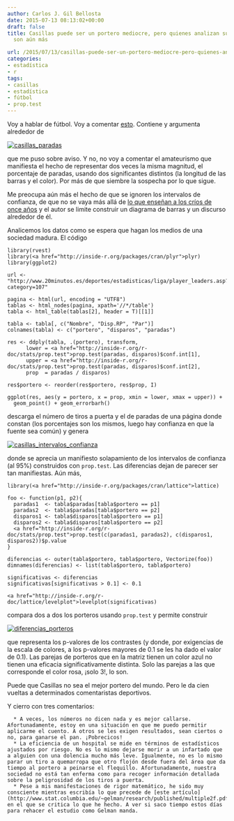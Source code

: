 ```yaml
---
author: Carlos J. Gil Bellosta
date: 2015-07-13 08:13:02+00:00
draft: false
title: Casillas puede ser un portero mediocre, pero quienes analizan sus números lo
  son aún más

url: /2015/07/13/casillas-puede-ser-un-portero-mediocre-pero-quienes-analizan-sus-numeros-lo-son-aun-mas/
categories:
- estadística
- r
tags:
- casillas
- estadística
- fútbol
- prop.test
---
```


Voy a hablar de fútbol. Voy a comentar [esto](http://www.elespanol.com/actualidad/el-declive-de-iker-casillas-en-datos/). Contiene y argumenta alrededor de

[![casillas_paradas](/wp-uploads/2015/07/casillas_paradas.png)
](/wp-uploads/2015/07/casillas_paradas.png)

que me puso sobre aviso. Y no, no voy a comentar el amateurismo que manifiesta el hecho de representar dos veces la misma magnitud, el porcentaje de paradas, usando dos significantes distintos (la longitud de las barras y el color). Por más de que siembre la sospecha por lo que sigue.

Me preocupa aún más el hecho de que se ignoren los intervalos de confianza, de que no se vaya más allá de [lo que enseñan a los críos de once años](http://www.datanalytics.com/2015/06/26/extraido-de-un-libro-de-educacion-primaria/) y el autor se limite construir un diagrama de barras y un discurso alrededor de él.

Analicemos los datos como se espera que hagan los medios de una sociedad madura. El código



    library(rvest)
    library(<a href="http://inside-r.org/packages/cran/plyr">plyr)
    library(ggplot2)

    url <- "http://www.20minutos.es/deportes/estadisticas/liga/player_leaders.asp?category=107"

    pagina <- html(url, encoding = "UTF8")
    tablas <- html_nodes(pagina, xpath='//*/table')
    tabla <- html_table(tablas[2], header = T)[[1]]

    tabla <- tabla[, c("Nombre", "Disp.RP", "Par")]
    colnames(tabla) <- c("portero", "disparos", "paradas")

    res <- ddply(tabla, .(portero), transform,
          lower = <a href="http://inside-r.org/r-doc/stats/prop.test">prop.test(paradas, disparos)$conf.int[1],
          upper = <a href="http://inside-r.org/r-doc/stats/prop.test">prop.test(paradas, disparos)$conf.int[2],
          prop  = paradas / disparos)

    res$portero <- reorder(res$portero, res$prop, I)

    ggplot(res, aes(y = portero, x = prop, xmin = lower, xmax = upper)) +
      geom_point() + geom_errorbarh()



descarga el número de tiros a puerta y el de paradas de una página donde constan (los porcentajes son los mismos, luego hay confianza en que la fuente sea común) y genera

[![casillas_intervalos_confianza](/wp-uploads/2015/07/casillas_intervalos_confianza.png)
](/wp-uploads/2015/07/casillas_intervalos_confianza.png)

donde se aprecia un manifiesto solapamiento de los intervalos de confianza (al 95%) construidos con `prop.test`. Las diferencias dejan de parecer ser tan manifiestas. Aún más,



    library(<a href="http://inside-r.org/packages/cran/lattice">lattice)

    foo <- function(p1, p2){
      paradas1  <- tabla$paradas[tabla$portero == p1]
      paradas2  <- tabla$paradas[tabla$portero == p2]
      disparos1 <- tabla$disparos[tabla$portero == p1]
      disparos2 <- tabla$disparos[tabla$portero == p2]
      <a href="http://inside-r.org/r-doc/stats/prop.test">prop.test(c(paradas1, paradas2), c(disparos1, disparos2))$p.value
    }

    diferencias <- outer(tabla$portero, tabla$portero, Vectorize(foo))
    dimnames(diferencias) <- list(tabla$portero, tabla$portero)

    significativas <- diferencias
    significativas[significativas > 0.1] <- 0.1

    <a href="http://inside-r.org/r-doc/lattice/levelplot">levelplot(significativas)



compara dos a dos los porteros usando `prop.test` y permite construir

[![diferencias_porteros](/wp-uploads/2015/07/diferencias_porteros.png)
](/wp-uploads/2015/07/diferencias_porteros.png)

que representa los p-valores de los contrastes (y donde, por exigencias de la escala de colores, a los p-valores mayores de 0.1 se les ha dado el valor de 0.1). Las parejas de porteros que en la matriz tienen un color azul no tienen una eficacia significativamente distinta. Solo las parejas a las que corresponde el color rosa, ¡solo 3!, lo son.

Puede que Casillas no sea el mejor portero del mundo. Pero le da cien vueltas a determinados comentaristas deportivos.

Y cierro con tres comentarios:



	  * A veces, los números no dicen nada y es mejor callarse. Afortunadamente, estoy en una situación en que me puedo permitir aplicarme el cuento. A otros se les exigen resultados, sean ciertos o no, para ganarse el pan. ¡Pobrecicos!
	  * La eficiencia de un hospital se mide en términos de estadísticos ajustados por riesgo. No es lo mismo dejarse morir a un infartado que a alguien con una dolencia mucho más leve. Igualmente, no es lo mismo parar un tiro a quemarropa que otro flojón desde fuera del área que da tiempo al portero a peinarse el flequillo. Afortunadamente, nuestra sociedad no está tan enferma como para recoger información detallada sobre la peligrosidad de los tiros a puerta.
	  * Pese a mis manifestaciones de rigor matemático, he sido muy consciente mientras escribía lo que precede de [este artículo](http://www.stat.columbia.edu/~gelman/research/published/multiple2f.pdf) en el que se critica lo que he hecho. A ver si saco tiempo estos días para rehacer el estudio como Gelman manda.

